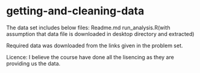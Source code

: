 # getting-and-cleaning-data
The data set includes below files:
Readme.md
run_analysis.R(with assumption that data file is downloaded in desktop directory and extracted)

Required data was downloaded from the links given in the problem set.

Licence:
I believe the course have done all the lisencing as they are providing us the data.



